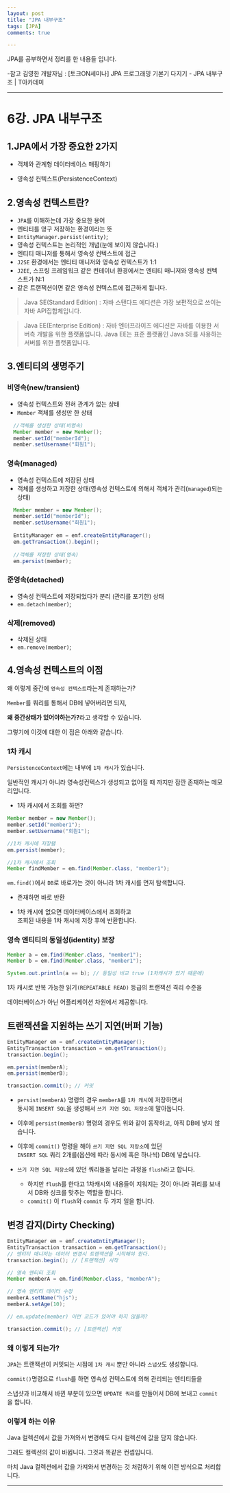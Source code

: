 ```yaml
---
layout: post
title: "JPA 내부구조"
tags: [JPA]
comments: true

---
```


JPA를 공부하면서 정리를 한 내용들 입니다.

-참고 김영한 개발자님 : [토크ON세미나] JPA 프로그래밍 기본기 다지기 - JPA 내부구조 | T아카데미

---

# 6강. JPA 내부구조

## 1.JPA에서 가장 중요한 2가지

* 객체와 관계형 데이터베이스 매핑하기

* 영속성 컨텍스트(PersistenceContext)

## 2.영속성 컨텍스트란?

* `JPA`를 이해하는데 가장 중요한 용어
* 엔티티를 영구 저장하는 환경이라는 뜻
* `EntityManager.persist(entity)`;
* 영속성 컨텍스트는 논리적인 개념(눈에 보이지 않습니다.)
* 엔티티 매니저를 통해서 영속성 컨텍스트에 접근
* `J2SE` 환경에서는 엔티티 매니저와 영속성 컨텍스트가 1:1
* `J2EE`, 스프링 프레임워크 같은 컨테이너 환경에서는 엔티티 매니저와 영속성 컨텍스트가 N:1
* 같은 트랜잭션이면 같은 영속성 컨텍스트에 접근하게 됩니다.

> Java SE(Standard Edition) : 자바 스탠다드 에디션은 가장 보편적으로 쓰이는 자바 API집합체입니다.

> Java EE(Enterprise Edition) : 자바 엔터프라이즈 에디션은 자바를 이용한 서버측 개발을 위한 플랫폼입니다. Java EE는 표준 플랫폼인 Java SE를 사용하는 서버를 위한 플랫폼입니다.

## 3.엔티티의 생명주기

### 비영속(new/transient)

* 영속성 컨텍스트와 전혀 관계가 없는 상태
* `Member` 객체를 생성만 한 상태

```java
  //객체를 생성한 상태(비영속)
  Member member = new Member();
  member.setId("memberId");
  member.setUsername("회원1");
```

### 영속(managed)

* 영속성 컨텍스트에 저장된 상태
* 객체를 생성하고 저장한 상태(영속성 컨텍스트에 의해서 객체가 관리(`managed`)되는 상태)

```java
  Member member = new Member();
  member.setId("memberId");
  member.setUsername("회원1");
  
  EntityManager em = emf.createEntityManager();
  em.getTransaction().begin();
  
  //객체를 저장한 상태(영속)
  em.persist(member);
```

### 준영속(detached)

* 영속성 컨텍스트에 저장되었다가 분리 (관리를 포기한) 상태
* `em.detach(member)`;

### 삭제(removed)

* 삭제된 상태
* `em.remove(member)`;

## 4.영속성 컨텍스트의 이점

왜 이렇게 중간에 `영속성 컨텍스트`라는게 존재하는가?

`Member`를 쿼리를 통해서 DB에 넣어버리면 되지, 

<strong>왜 중간상태가 있어야하는가?</strong>라고 생각할 수 있습니다.

그렇기에 이것에 대한 이 점은 아래와 같습니다.

### 1차 캐시

`PersistenceContext`에는 내부에 `1차 캐시`가 있습니다. 

일반적인 캐시가 아니라 영속성컨텍스가 생성되고 없어질 때 까지만 잠깐 존재하는 메모리입니다.

* 1차 캐시에서 조회를 하면?

```java
Member member = new Member();
member.setId("member1");
member.setUsername("회원1");

//1차 캐시에 저장됌
em.persist(member);

//1차 캐시에서 조회
Member findMember = em.find(Member.class, "member1");
```

`em.find()`에서 `DB`로 바로가는 것이 아니라 1차 캐시를 먼저 탐색합니다. 

* 존재하면 바로 반환

* 1차 캐시에 없으면 데이터베이스에서 조회하고 <br>조회된 내용을 1차 캐시에 저장 후에 반환합니다.

### 영속 엔티티의 동일성(identity) 보장

```java
Member a = em.find(Member.class, "member1");
Member b = em.find(Member.class, "member1");

System.out.println(a == b); // 동일성 비교 true (1차캐시가 있기 때문에)
```

1차 캐시로 반복 가능한 읽기`(REPEATABLE READ)` 등급의 트랜잭션 격리 수준을 

데이터베이스가 아닌 어플리케이션 차원에서 제공합니다.

## 트랜잭션을 지원하는 쓰기 지연(버퍼 기능)


```java
EntityManager em = emf.createEntityManager();
EntityTransaction transaction = em.getTransaction();
transaction.begin();

em.persist(memberA);
em.persist(memberB);

transaction.commit(); // 커밋
```

* `persist(memberA)` 명령의 경우 `memberA`를 `1차 캐시`에 저장하면서 <br>
동시에 `INSERT SQL`을 생성해서 `쓰기 지연 SQL 저장소`에 말아둡니다.

* 이후에 `persist(memberB)` 명령의 경우도 위와 같이 동작하고, 아직 DB에 넣지 않습니다.

* 이후에 `commit()` 명령을 해야 `쓰기 지연 SQL 저장소`에 있던 <br>`INSERT SQL` 쿼리 2개를(옵션에 따라 동시에 혹은 하나씩) DB에 넣습니다.

* `쓰기 지연 SQL 저장소`에 있던 쿼리들을 날리는 과정을 `flush`라고 합니다.
	* 하지만 `flush`를 한다고 1차캐시의 내용들이 지워지는 것이 아니라 쿼리를 보내서 DB와 싱크를 맞추는 역할을 합니다.
	* `commit()` 이 `flush`와 `commit` 두 가지 일을 합니다.

## 변경 감지(Dirty Checking)

```java
EntityManager em = emf.createEntityManager();
EntityTransaction transaction = em.getTransaction();
// 엔티티 매니저는 데이터 변경시 트랜잭션을 시작해야 한다.
transaction.begin(); // [트랜잭션] 시작

// 영속 엔티티 조회
Member memberA = em.find(Member.class, "memberA");

// 영속 엔티티 데이터 수정
memberA.setName("hjs");
memberA.setAge(10);

// em.update(member) 이런 코드가 있어야 하지 않을까?

transaction.commit(); // [트랜잭션] 커밋
```

### 왜 이렇게 되는가?

`JPA`는 트랜잭션이 커밋되는 시점에 `1차 캐시` 뿐만 아니라 `스냅샷`도 생성합니다.

`commit()`명령으로 `flush`를 하면 영속성 컨텍스트에 의해 관리되는 엔티티들을

스냅샷과 비교해서 바뀐 부분이 있으면 `UPDATE 쿼리`를 만들어서 DB에 보내고 `commit`을 합니다.

### 이렇게 하는 이유

Java 컬렉션에서 값을 가져와서 변경해도 다시 컬렉션에 값을 담지 않습니다. 

그래도 컬렉션의 값이 바뀝니다. 그것과 똑같은 컨셉입니다.

마치 Java 컬렉션에서 값을 가져와서 변경하는 것 처럼하기 위해 이런 방식으로 처리합니다.

---
